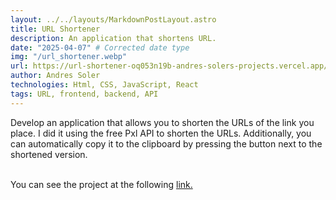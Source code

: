 ```yaml
---
layout: ../../layouts/MarkdownPostLayout.astro
title: URL Shortener
description: An application that shortens URL.
date: "2025-04-07" # Corrected date type
img: "/url_shortener.webp"
url: https://url-shortener-oq053n19b-andres-solers-projects.vercel.app/
author: Andres Soler
technologies: Html, CSS, JavaScript, React
tags: URL, frontend, backend, API
---
```


Develop an application that allows you to shorten the URLs of the link you place. I did it using the free Pxl API to shorten the URLs. Additionally, you can automatically copy it to the clipboard by pressing the button next to the shortened version.

<br>
You can see the project at the following <a href="https://url-shortener-andres-solers-projects.vercel.app/" target="blank" class="hover:text-[var(--accent)] underline"> link.
</a>